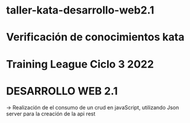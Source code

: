 # taller-kata-desarrollo-web2.1
# Verificación de conocimientos kata
# Training League Ciclo 3 2022
# DESARROLLO WEB 2.1
-> Realización de el consumo de un crud en javaScript, utilizando Json server para la creación de la api rest
